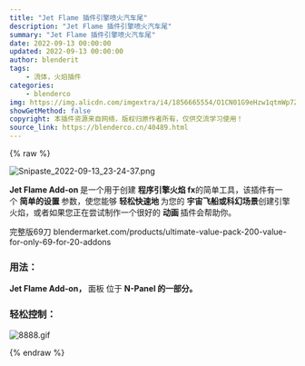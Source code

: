 ```yaml
---
title: "Jet Flame 插件引擎喷火汽车尾"
description: "Jet Flame 插件引擎喷火汽车尾"
summary: "Jet Flame 插件引擎喷火汽车尾"
date: 2022-09-13 00:00:00
updated: 2022-09-13 00:00:00
author: blenderit
tags: 
    - 流体，火焰插件
categories:
    - blenderco
img: https://img.alicdn.com/imgextra/i4/1856665554/O1CN01G9eHzw1qtmWp7ZYi3_!!1856665554.png
showGetMethod: false
copyright: 本插件资源来自网络，版权归原作者所有，仅供交流学习使用！
source_link: https://blenderco.cn/40489.html
---
```


{% raw %}
<p><img class="aligncenter" src="https://img.alicdn.com/imgextra/i4/1856665554/O1CN01G9eHzw1qtmWp7ZYi3_!!1856665554.png" alt="Snipaste_2022-09-13_23-24-37.png"></p><p><strong>Jet Flame Add-on </strong>是一个用于创建 <strong>程序引擎火焰 fx</strong>的简单工具，该插件有一个 <strong>简单的设置 </strong>参数，使您能够 <strong>轻松快速地 </strong>为您的 <strong>宇宙飞船或科幻场景</strong>创建引擎火焰，或者如果您正在尝试制作一个很好的 <strong>动画 </strong>插件会帮助你。</p><p>完整版69刀 blendermarket.com/products/ultimate-value-pack-200-value-for-only-69-for-20-addons</p><h3><strong>用法：</strong></h3><p><strong>Jet Flame Add-on， </strong>面板 位于 <strong>N-Panel 的一部分。</strong></p><h3><strong>轻松控制：</strong></h3><p><img src="https://img.alicdn.com/imgextra/i2/1856665554/O1CN01wZVaq61qtmWlKcrW8_!!1856665554.gif" alt="8888.gif"></p>
<div style="display: none">blenderco</div>
{% endraw %}